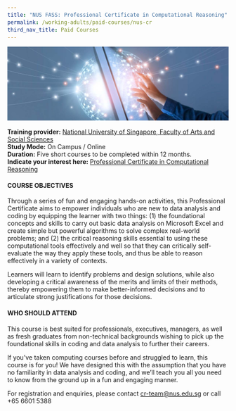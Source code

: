 ```yaml
---
title: "NUS FASS: Professional Certificate in Computational Reasoning"
permalink: /working-adults/paid-courses/nus-cr
third_nav_title: Paid Courses
---
```

![Alt text for image on Isomer site](/images/nus-cr.jpg)

**Training provider:** [National University of Singapore, Faculty of Arts and Social Sciences](https://fass.nus.edu.sg/)  
**Study Mode:** On Campus / Online  
**Duration:** Five short courses to be completed within 12 months.  
**Indicate your interest here:** [Professional Certificate in Computational Reasoning](https://fass.nus.edu.sg/philo/executive-education/pc-cr/) 

#### COURSE OBJECTIVES
Through a series of fun and engaging hands-on activities, this Professional Certificate aims to empower individuals who are new to data analysis and coding by equipping the learner with two things: (1) the foundational concepts and skills to carry out basic data analysis on Microsoft Excel and create simple but powerful algorithms to solve complex real-world problems; and (2) the critical reasoning skills essential to using these computational tools effectively and well so that they can critically self-evaluate the way they apply these tools, and thus be able to reason effectively in a variety of contexts. 

Learners will learn to identify problems and design solutions, while also developing a critical awareness of the merits and limits of their methods, thereby empowering them to make better-informed decisions and to articulate strong justifications for those decisions.

#### WHO SHOULD ATTEND
This course is best suited for professionals, executives, managers, as well as fresh graduates from non-technical backgrounds wishing to pick up the foundational skills in coding and data analysis to further their careers.

If you’ve taken computing courses before and struggled to learn, this course is for you! We have designed this with the assumption that you have no familiarity in data analysis and coding, and we’ll teach you all you need to know from the ground up in a fun and engaging manner.

For registration and enquiries, please contact
cr-team@nus.edu.sg or call +65 6601 5388